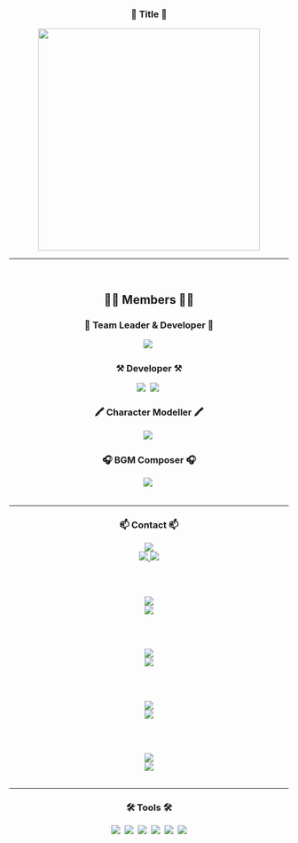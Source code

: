 <div align="center">
  <h3 align="center">📌 Title 📌</h3>
  <img src=https://github.com/user-attachments/assets/95a0ff10-861d-4b18-acb5-df2292a56de5 width="400" height="400" />
</div>

----

<br>

<div align="center">
  <h2 align="center">🧑‍⚖️ Members 🧑‍⚖️</h2>

  <h3 align="center">👑 Team Leader & Developer 👑</h3>
  <img src="https://img.shields.io/badge/Coder94-304CB2?style=for-the-badge&logo=Coder_94&logoColor=white" />&nbsp

  <h3 align="center">⚒️ Developer ⚒️</h3>  
  <img src="https://img.shields.io/badge/Beeon-304CB2?style=for-the-badge&logo=Beeon&logoColor=white" />&nbsp
  <img src="https://img.shields.io/badge/jjj02-304CB2?style=for-the-badge&logo=jjj02&logoColor=white" />&nbsp
    
  <h3 align="center">🖍️ Character Modeller 🖍️</h3>
  <img src="https://img.shields.io/badge/Bread02-304CB2?style=for-the-badge&logo=Bread02&logoColor=white" />&nbsp
  
  <h3 align="center">🎧 BGM Composer 🎧</h3>
  <img src="https://img.shields.io/badge/Kuma_Kim-304CB2?style=for-the-badge&logo=Kuma_Kim&logoColor=white" />&nbsp
</div>

<br>

----
<!-- Coder94 Connection -->
<h3 align="center">📫 Contact 📫</h3>
<div align="center">
  <img src="https://img.shields.io/badge/Coder94-304CB2?style=for-the-badge&logo=Coder_94&logoColor=white"/>
  <br>
  <a href="https://velog.io/@c0de94/posts">
    <img src="https://img.shields.io/badge/Velog-1EBC8F?style=for-the-badge&logo=velog&logoColor=white"/>
  </a>
    <a href="mailto:protocol0209@naver.com?subject=Connection%20To%20Coder94&body=Conatacting%20To%20Coder94"/>
    <img src="https://img.shields.io/badge/Naver-03C75A?style=for-the-badge&logo=gmail&logoColor=white"/>
  </a>

  <br><br>

  <!-- Beeon Connection -->
  <img src="https://img.shields.io/badge/Beeon-304CB2?style=for-the-badge&logo=Beeon&logoColor=white"/>
  <br>
    <a href="mailto:beeon4549@gmail.com?subject=Connection%20To%20Beeon&body=Conatacting%20To%20Beeon"/>
    <img src="https://img.shields.io/badge/Gmail-D14836?style=for-the-badge&logo=gmail&logoColor=white"/>
  </a>

  <br><br>

  <!-- jjj02 Connection -->
  <img src="https://img.shields.io/badge/jjj02-304CB2?style=for-the-badge&logo=jjj02&logoColor=white"/>
  <br>
    <!-- <a href="임시이메일">
    <img src="https://img.shields.io/badge/Velog-1EBC8F?style=for-the-badge&logo=velog&logoColor=white"/> -->
  </a>
    <a href="mailto:ehdkgusr@gmail.com?subject=Connection%20To%20jjj02&body=Conatacting%20To%20jjj02"/>
    <img src="https://img.shields.io/badge/Gmail-D14836?style=for-the-badge&logo=gmail&logoColor=white"/>
  </a>

  <br><br>

  <!-- Bread02 Connection -->
  <img src="https://img.shields.io/badge/Bead02-304CB2?style=for-the-badge&logo=Bead02&logoColor=white"/>
  <br>
    <a href="mailto:wlalslbugye3025@gmail.com?subject=Connection%20To%20Bread02&body=Conatacting%20To%20Bead02"/>
    <img src="https://img.shields.io/badge/Gmail-D14836?style=for-the-badge&logo=gmail&logoColor=white"/>
  </a>

  <br><br>

  <!-- Kuma_Kim Connection -->
  <img src="https://img.shields.io/badge/Kuma_Kim-304CB2?style=for-the-badge&logo=Kuma_Kim&logoColor=white"/>
  <br>
    <a href="mailto:kumakumasukida@gmail.com?subject=Connection%20To%20Kuma_Kim&body=Conatacting%20To%20Kuma_Kim"/>
    <img src="https://img.shields.io/badge/Gmail-D14836?style=for-the-badge&logo=gmail&logoColor=white"/>
  </a>
  
  </div>

<br>

----
<div align="center">
  <h3 align="center">🛠 Tools 🛠</h3>
  <img src="https://img.shields.io/badge/C%23-239120?style=for-the-badge&logo=c-sharp&logoColor=white" />&nbsp
  <img src="https://img.shields.io/badge/git-F05033.svg?style=for-the-badge&logo=git&logoColor=white" />&nbsp
  <img src="https://img.shields.io/badge/github-181717.svg?style=for-the-badge&logo=github&logoColor=white" />&nbsp
  <img src="https://img.shields.io/badge/Unity-100000?style=for-the-badge&logo=unity&logoColor=white" />&nbsp
  <img src="https://img.shields.io/badge/blender-%23F5792A.svg?style=for-the-badge&logo=blender&logoColor=white" />&nbsp
  <img src="https://img.shields.io/badge/Cubase_Pro-139BB4?style=for-the-badge&logo=Cubase_Pro&logoColor=white" />
</div>

<br>

